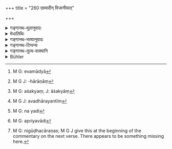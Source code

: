 +++
title = "260 एवमादीन् विजानीयात्"

+++

<details><summary>गङ्गानथ-मूलानुवादः</summary>

These and others of the same kind one should know as the open ‘thorns’ of the people; and others, who are rogues in the guise of gentlemen, as ‘dissemblers.’—(260)
</details>

<details><summary>मेधातिथिः</summary>

**एवमाद्यान्**,[^६७८] न शक्यन्ते धूर्तानां परद्रव्यापहारिणां[^६७९] प्रकारान् संख्यातुम् इत्य् आद्यग्रहणम् । तथा ह्य् आसक्तं[^६८०] कथयन्ति अवधीरयन्तीम्[^६८१] अनुरागिणीम्, तथाभृत्यो भृत्यवद् आत्मानं दर्शयित्वा नयति[^६८२] हिरण्यम् ऋजुप्रकृतेर् न चार्थभृतः, "त्वं ब्रह्मा त्वं बृहस्पतिः" इत्य् उक्त्वा मूर्खाढ्यान् नयन्ति- "देहि प्रसादेन कतिपयैर् वाहोभिः प्रत्यर्पयामि" इति सिद्धे प्रयोजने तनुतरो भवति प्रियवाद्य् अप्रियवादी[^६८३] संपद्यते **निगूढचारिणः**[^६८४] ॥ ९.२६० ॥


[^६८४]:
     M G: nigūḍhacāraṇas; M G J give this at the beginning of the commentary on the next verse. There appears to be something missing here.


[^६८३]:
     M G: apriyavādi


[^६८२]:
     M G: na yadi


[^६८१]:
     M G J: avadhārayantīm


[^६८०]:
     M G: aśakyaṃ; J: āśakyāṃ


[^६७९]:
     M G J: -hārāṇāṃ


[^६७८]:
     M G: evamādyā
</details>

<details><summary>गङ्गानथ-भाष्यानुवादः</summary>

‘*Others of the same kind*’— It is not possible to enumerate each and every kind of rogue addicted to robbing other persons; hence this phrase;—*e.g*., there is one class of men who come and tell a man who is stricken with a certain woman that she is in love with him, though in reality she hates him; and another who, though not a servant, behaves as if he were one, and thus robs a simple-minded man of his gold; others again who flatter the foolish rich with such words as ‘you are Brahmā,’ ‘you are Bṛhaspati’ and cheat them out of their riches; telling him —‘ kindly give me such and such a thing, I shall repay it in a few days’; and as soon as their business is accomplished, they become scarce, and hitherto smooth-tongued, become harsh.—(260)
</details>

<details><summary>गङ्गानथ-टिप्पन्यः</summary>

This verse is quoted in *Vivādaratnākara* (p. 291), which explains ‘*anāryānāryaliṅginaḥ*’ as ‘persons who, while not being real religious students, pretend to be such and make money by it’.
</details>

<details><summary>गङ्गानथ-तुल्य-वाक्यानि</summary>

**(verses 9.256-260)  
**

See Comparative notes for [Verse 9.256].
</details>

<details><summary>Bühler</summary>

260	These and the like who show themselves openly, as well as others who walk in disguise (such as) non-Aryans who wear the marks of Aryans, he should know to be thorns (in the side of his people).
</details>
